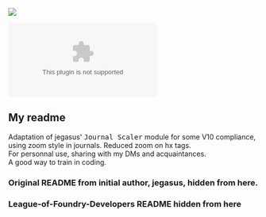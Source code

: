 ![](https://img.shields.io/badge/Foundry-v10-informational)


<!--- Downloads @ Latest Badge -->
<!--- replace <user>/<repo> with your username/repository -->
![Latest Release Download Count](https://img.shields.io/github/downloads/Durak-Git/my-journal-scaler/latest/module.zip)

<!--- Forge Bazaar Install % Badge -->
<!--- replace <your-module-name> with the `name` in your manifest -->
<!--- ![Forge Installs](https://img.shields.io/badge/dynamic/json?label=Forge%20Installs&query=package.installs&suffix=%25&url=https%3A%2F%2Fforge-vtt.com%2Fapi%2Fbazaar%2Fpackage%2F<your-module-name>&colorB=4aa94a) -->

## My readme
Adaptation of jegasus' <kbd>Journal Scaler</kbd> module for some V10 compliance, using zoom style in journals. Reduced zoom on hx tags.<br>
For personnal use, sharing with my DMs and acquaintances.<br>
A good way to train in coding.

### Original README from initial author, jegasus, hidden from here.
<!--
![](https://img.shields.io/badge/Foundry-v9-informational)
![GitHub All Releases](https://img.shields.io/github/downloads/jegasus/journal-scaler/total?label=Downloads+total)  
![Latest Release Download Count](https://img.shields.io/github/downloads/jegasus/journal-scaler/latest/module.zip?label=Downloads+latest+release) 
![Forge Installs](https://img.shields.io/badge/dynamic/json?label=Forge%20Installs&query=package.installs&suffix=%25&url=https%3A%2F%2Fforge-vtt.com%2Fapi%2Fbazaar%2Fpackage%2Fjournal-scaler&colorB=4aa94a)


# Journal Scaler
A [FoundryVTT](https://foundryvtt.com/) module that enables you to change the font sizes inside journal windows using <kbd>ctrl</kbd>+`mouseWheelUp` and <kbd>ctrl</kbd>+`mouseWheelDown`. Modified to not be active on h1->h6 tag. Almost V10 compliant.

# Installation and setup
The Journal Scaler module requires you to install [ruipin's libWrapper library](https://github.com/ruipin/fvtt-lib-wrapper). 

Activating both modules in your world will allow you to use the Journal Scaler.

# Instructions
- Step 1: activate this module in your world 
- Step 2: hover your mouse cursor over a journal sheet window
- Step 3: hold down `ctrl` and use your mouse wheel to scroll either up or down to increase or decrease the font sizes, respectively. Modifies the zoom's style

**Note**: The Journal Scaler also allows you to zoom in and out of Journal Image, not pop-out.

# Preview from V9.
![Journal scaler in action](img/module_in_action.gif)

![Journal scaler in action](img/module_in_action_2.gif)

# Changelog

## 0.1.0 - TestReleased on 2023-04-14
Updated module to work on Foundry v10. And my GM's use.

## 0.0.8 - Released on 2022-01-09
Updated module to work on Foundry v9.

# Information hidden from here to keep my lisibility
## 0.0.7 - Released on 2021-08-01
Updated module to work on Foundry 0.8.x. Removed the use of the `libWrapper` shim. Now, the full `libWrapper` library is required to run this module.

## 0.0.6 - Released on 2021-04-08
Added new feature! The module now allows users to Zoom in and out of Journal Images.

Very special thanks to [JeansenVaars](https://github.com/saif-ellafi) (Discord user: JeansenVaars#2857) for generously offering the chunks of code needed to add this functionality to the module.

## 0.0.5 - Released on 2021-01-30
Fixed Firefox bug. Now module works in Chrome and Firefox.

## 0.0.4 - Released on 2021-01-08
Now using updated `shim.js` from [libWrapper v1.3.4.0](https://github.com/ruipin/fvtt-lib-wrapper/releases/tag/v1.3.4.0).

Fixed wrapper type from `MIXED` to `WRAPPER`.

## 0.0.3 - Released on 2021-01-02
Real for scaling bug when journal window was open but not hovered by the mouse.

## 0.0.2 - Released on 2021-01-02
Hotfix for scaling bug when journal window was open but not hovered by the mouse.

## 0.0.1 - Released on 2021-01-01
Initial release. 

Got the basic funtionality to work.

# Acknowledgements

## LoFD's Module Template
This module relied heavily on [The League of Foundry Developer's FoundryVTT Module Template](https://github.com/League-of-Foundry-Developers/FoundryVTT-Module-Template). This is a great resource to get started in developing cool stuff for FoundryVTT!

## ruipin's libWrapper
This module uses [ruipin's libWrapper library](https://github.com/ruipin/fvtt-lib-wrapper). Take a look at his stuff if you want to develop modules for FVTT that override its default behaviors.

## JeansenVaars
Special thanks to [JeansenVaars](https://github.com/saif-ellafi) (Discord user JeansenVaars#2857) who generously provided the code for the journal image zoom functinality. 


-->

### League-of-Foundry-Developers README hidden from here
<!--# How to use this Template to create a versioned Release

1. Open your repository's releases page.

![Where to click to open repository releases.](https://user-images.githubusercontent.com/7644614/93409301-9fd25080-f864-11ea-9e0c-bdd09e4418e4.png)

2. Click "Draft a new release"

![Draft a new release button.](https://user-images.githubusercontent.com/7644614/93409364-c1333c80-f864-11ea-89f1-abfcb18a8d9f.png)

3. Fill out the release version as the tag name.

If you want to add details at this stage you can, or you can always come back later and edit them.

![Release Creation Form](https://user-images.githubusercontent.com/7644614/93409543-225b1000-f865-11ea-9a19-f1906a724421.png)

4. Hit submit.

5. Wait a few minutes.

A Github Action will run to populate the `module.json` and `module.zip` with the correct urls that you can then use to distribute this release. You can check on its status in the "Actions" tab.

![Actions Tab](https://user-images.githubusercontent.com/7644614/93409820-c1800780-f865-11ea-8c6b-c3792e35e0c8.png)

6. Grab the module.json url from the release's details page.

![image](https://user-images.githubusercontent.com/7644614/93409960-10c63800-f866-11ea-83f6-270cc5d10b71.png)

This `module.json` will only ever point at this release's `module.zip`, making it useful for sharing a specific version for compatibility purposes.

7. You can use the url `https://github.com/<user>/<repo>/releases/latest/download/module.json` to refer to the manifest.

This is the url you want to use to install the module typically, as it will get updated automatically.

# How to List Your Releases on Package Admin

To request a package listing for your first release, go to the [Package Submission Form](https://foundryvtt.com/packages/submit) (accessible via a link at the bottom of the "[Systems and Modules](https://foundryvtt.com/packages/)" page on the Foundry website).

Fill in the form. "Package Name" must match the name in the module manifest.  Package Title will be the display name for the package.  Package URL should be your repo URL.
![image](https://user-images.githubusercontent.com/36359784/120664263-b49e5500-c482-11eb-9126-af7006389903.png)


One of the Foundry staff will typically get back to you with an approval or any further questions within a few days, and give you access to the package admin pages.

Once you have access to the [module admin page](https://foundryvtt.com/admin/packages/package/), you can release a new version by going into the page for your module, scrolling to the bottom, and filling in a new Package Version.

When listing a new version, Version should be the version number you set above, and the Manifest URL should be the manifest __for that specific version__ (do not use /latest/ here).
![image](https://user-images.githubusercontent.com/36359784/120664346-c4b63480-c482-11eb-9d8b-731b50d70939.png)

> ### :warning: Important :warning:
> 
> It is very important that you use the specific release manifest url, and not the `/latest` url here. For more details about why this is important and how Foundry Installs/Updates packages, read [this wiki article](https://foundryvtt.wiki/en/development/guides/releases-and-history).

Clicking "Save" in the bottom right will save the new version, which means that anyone installing your module from within Foundry will get that version, and a post will be generated in the #release-announcements channel on the official Foundry VTT Discord.


# FoundryVTT Module

Does something, probably

## Changelog-->
